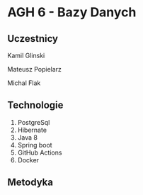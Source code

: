 #  AGH 6 - Bazy Danych

## Uczestnicy

Kamil Glinski

Mateusz Popielarz

Michal Flak

## Technologie
1. PostgreSql
2. Hibernate
3. Java 8
4. Spring boot
5. GitHub Actions
6. Docker

## Metodyka


